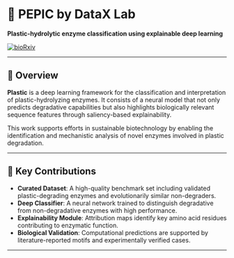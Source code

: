 # 🌱 PEPIC by DataX Lab

**Plastic-hydrolytic enzyme classification using explainable deep learning**

[![bioRxiv](https://img.shields.io/badge/bioRxiv-10.1101%2F2025.07.14.664602v1-orange)](https://www.biorxiv.org/content/10.1101/2025.07.14.664602v1)

---

## 🧬 Overview

**Plastic** is a deep learning framework for the classification and interpretation of plastic-hydrolyzing enzymes. It consists of a neural model that not only predicts degradative capabilities but also highlights biologically relevant sequence features through saliency-based explainability.

This work supports efforts in sustainable biotechnology by enabling the identification and mechanistic analysis of novel enzymes involved in plastic degradation.

---

## 🧠 Key Contributions

- **Curated Dataset**: A high-quality benchmark set including validated plastic-degrading enzymes and evolutionarily similar non-degraders.
- **Deep Classifier**: A neural network trained to distinguish degradative from non-degradative enzymes with high performance.
- **Explainability Module**: Attribution maps identify key amino acid residues contributing to enzymatic function.
- **Biological Validation**: Computational predictions are supported by literature-reported motifs and experimentally verified cases.

---


